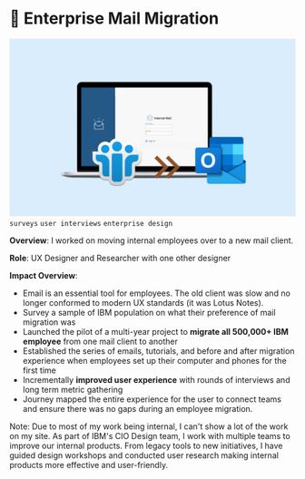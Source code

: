 <!--metadata
date = 2019-01-19
-->

# 📨 Enterprise Mail Migration

![mailmigration](/assets/images/ibm-mail.png)
`surveys` `user interviews` `enterprise design`

**Overview**: I worked on moving internal employees over to a new mail client.

**Role**: UX Designer and Researcher with one other designer

**Impact Overview**:
- Email is an essential tool for employees. The old client was slow and no longer conformed to modern UX standards (it was Lotus Notes).
- Survey a sample of IBM population on what their preference of mail migration was
- Launched the pilot of a multi-year project to **migrate all 500,000+ IBM employee** from one mail client to another
- Established the series of emails, tutorials, and before and after migration experience when employees set up their computer and phones for the first time
- Incrementally **improved user experience** with rounds of interviews and long term metric gathering
- Journey mapped the entire experience for the user to connect teams and ensure there was no gaps during an employee migration.


Note: Due to most of my work being internal, I can't show a lot of the work on my site. As part of IBM's CIO Design team, I work with multiple teams to improve our internal products. From legacy tools to new initiatives, I have guided design workshops and conducted user research making internal products more effective and user-friendly.